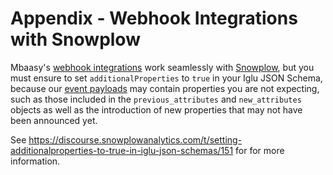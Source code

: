 # Appendix - Webhook Integrations with Snowplow

Mbaasy's [webhook integrations](/integrations/webhooks/) work seamlessly with [Snowplow](https://snowplowanalytics.com), but you must ensure to set `additionalProperties` to `true` in your Iglu JSON Schema, because our [event payloads](/integrations/event_payloads/) may contain properties you are not expecting, such as those included in the `previous_attributes` and `new_attributes` objects as well as the introduction of new properties that may not have been announced yet.

See <https://discourse.snowplowanalytics.com/t/setting-additionalproperties-to-true-in-iglu-json-schemas/151> for for more information.

